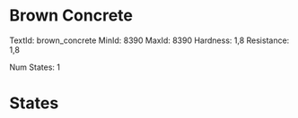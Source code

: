# Brown Concrete
TextId: brown_concrete
MinId: 8390
MaxId: 8390
Hardness: 1,8
Resistance: 1,8

Num States: 1
# States
```

```